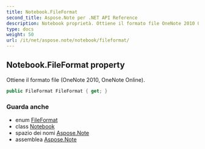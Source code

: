 ```yaml
---
title: Notebook.FileFormat
second_title: Aspose.Note per .NET API Reference
description: Notebook proprietà. Ottiene il formato file OneNote 2010 OneNote Online.
type: docs
weight: 50
url: /it/net/aspose.note/notebook/fileformat/
---
```

## Notebook.FileFormat property

Ottiene il formato file (OneNote 2010, OneNote Online).

```csharp
public FileFormat FileFormat { get; }
```

### Guarda anche

* enum [FileFormat](../../fileformat/)
* class [Notebook](../)
* spazio dei nomi [Aspose.Note](../../notebook/)
* assemblea [Aspose.Note](../../../)


